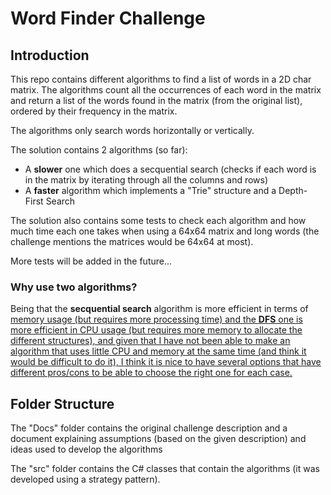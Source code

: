 # Word Finder Challenge

## Introduction
This repo contains different algorithms to find a list of words in a 2D char matrix.
The algorithms count all the occurrences of each word in the matrix and return a list of the words found in the matrix (from the original list), ordered by their frequency in the matrix.

The algorithms only search words horizontally or vertically.

The solution contains 2 algorithms (so far):
  - A **slower** one which does a secquential search (checks if each word is in the matrix by iterating through all the columns and rows)
  - A **faster** algorithm which implements a "Trie" structure and a Depth-First Search

The solution also contains some tests to check each algorithm and how much time each one takes when using a 64x64 matrix and long words (the challenge mentions the matrices would be 64x64 at most).

More tests will be added in the future...

### Why use two algorithms?
Being that the **secquential search** algorithm is more efficient in terms of <ins>memory usage<ins> (but requires more processing time) and the **DFS** one is more efficient in <ins>CPU usage</ins> (but requires more memory to allocate the different structures), and given that I have not been able to make an algorithm that uses little CPU and memory at the same time (and think it would be difficult to do it), I think it is nice to have several options that have different pros/cons to be able to choose the right one for each case. 


## Folder Structure
The "Docs" folder contains the original challenge description and a document explaining assumptions (based on the given description) and ideas used to develop the algorithms

The "src" folder contains the C# classes that contain the algorithms (it was developed using a strategy pattern).

